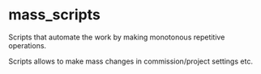 # mass_scripts

Scripts that automate the work by making monotonous repetitive operations.

Scripts allows to make mass changes in commission/project settings etc.

